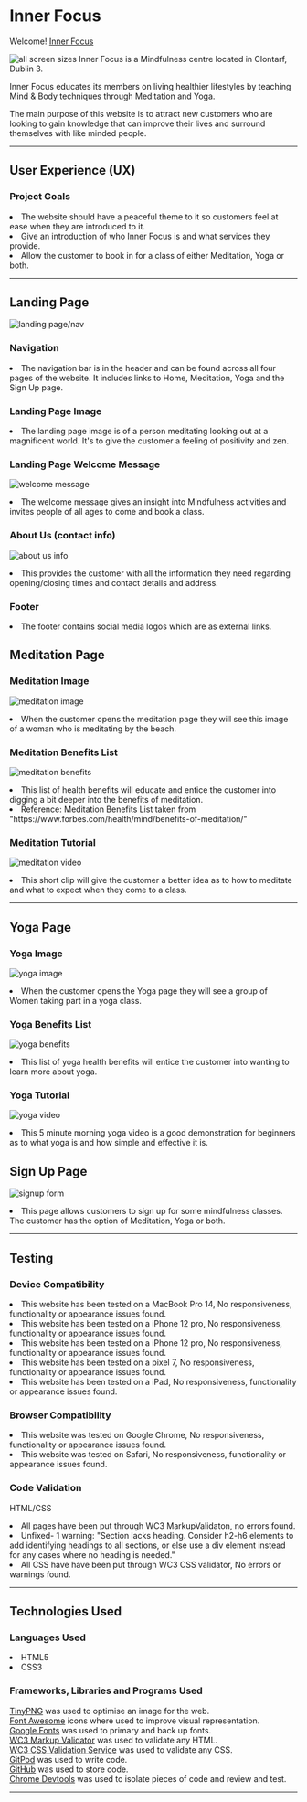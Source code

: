 # Inner Focus
 
Welcome! [Inner Focus](https://conorm96.github.io/Project-1/)

![all screen sizes](assets/images/all-screen-sizes.jpg)
Inner Focus is a Mindfulness centre located in Clontarf, Dublin 3.

Inner Focus educates its members on living healthier lifestyles by teaching Mind & Body techniques through Meditation and Yoga.

The main purpose of this website is to attract new customers who are looking to gain knowledge that can improve their lives and surround themselves with like minded people.

<hr>

## User Experience (UX)
### Project Goals 
<li> The website should have a peaceful theme to it so customers feel at ease when they are introduced to it.
<li> Give an introduction of who Inner Focus is and what services they provide.
<li> Allow the customer to book in for a class of either Meditation, Yoga or both.
<hr>
 
 ## Landing Page
 ![landing page/nav](assets/images/home-image.jpg)
 ### Navigation 
 <li> The navigation bar is in the header and can be found across all four pages of the website. It includes links to Home, Meditation, Yoga and the Sign Up page.

 ### Landing Page Image
 <li> The landing page image is of a person meditating looking out at a magnificent world. It's to give the customer a feeling of positivity and zen.

 ### Landing Page Welcome Message
 ![welcome message](assets/images/welcome-message.jpg)
 <li> The welcome message gives an insight into Mindfulness activities and invites people of all ages to come and book a class.

 ### About Us (contact info) 
 ![about us info](assets/images/about-us-info.jpg)
 <li> This provides the customer with all the information they need regarding opening/closing times and contact details and address.

 ### Footer
 <li> The footer contains social media logos which are as external links.

## Meditation Page
### Meditation Image 
 ![meditation image](assets/images/meditation-image.jpg)
 <li> When the customer opens the meditation page they will see this image of a woman who is meditating by the beach.

 ### Meditation Benefits List
  ![meditation benefits](/assets/images/meditation-list.jpg)
  <li> This list of health benefits will educate and entice the customer into digging a bit deeper into the benefits of meditation.
  <li> Reference: Meditation Benefits List taken from "https://www.forbes.com/health/mind/benefits-of-meditation/"

  ### Meditation Tutorial
   ![meditation video](assets/images/meditation-video.jpg)
<li> This short clip will give the customer a better idea as to how to meditate and what to expect when they come to a class.
<hr>

## Yoga Page 
### Yoga Image
 ![yoga image](assets/images/yoga-image.jpg)
 <li> When the customer opens the Yoga page they will see a group of Women taking part in a yoga class.

 ### Yoga Benefits List
 ![yoga benefits](assets/images/yoga-list.jpg)
 <li> This list of yoga health benefits will entice the customer into wanting to learn more about yoga.

 ### Yoga Tutorial
 ![yoga video](assets/images/yoga-video.jpg)
 <li> This 5 minute morning yoga video is a good demonstration for beginners as to what yoga is and how simple and effective it is.

## Sign Up Page
 ![signup form](assets/images/signup-form.jpg)
<li> This page allows customers to sign up for some mindfulness classes. The customer has the option of Meditation, Yoga or both.

 <hr>

 ## Testing
### Device Compatibility
<li>This website has been tested on a MacBook Pro 14, No responsiveness, functionality or appearance issues found.

<li>This website has been tested on a iPhone 12 pro, No responsiveness, functionality or appearance issues found.

<li>This website has been tested on a iPhone 12 pro, No responsiveness, functionality or appearance issues found.

<li>This website has been tested on a pixel 7, No responsiveness, functionality or appearance issues found.

<li>This website has been tested on a iPad, No responsiveness, functionality or appearance issues found.

### Browser Compatibility
<li> This website was tested on Google Chrome, No responsiveness, functionality or appearance issues found.
<li> This website was tested on Safari, No responsiveness, functionality or appearance issues found.

### Code Validation 
HTML/CSS
<li> All pages have been put through WC3 MarkupValidaton, no errors found.
<li> Unfixed- 1 warning: "Section lacks heading. Consider h2-h6 elements to add identifying headings to all sections, or else use a div element instead for any cases where no heading is needed."
<li> All CSS have have been put through WC3 CSS validator, No errors or warnings found.
<hr>

## Technologies Used
### Languages Used
<li> HTML5
<li> CSS3

### Frameworks, Libraries and Programs Used

[TinyPNG](https://tinypng.com/) was used to optimise an image for the web.<br>
[Font Awesome](https://fontawesome.com/) icons where used to improve visual representation. <br>
[Google Fonts](https://fonts.google.com/) was used to primary and back up fonts. <br>
[WC3 Markup Validator](https://validator.w3.org/#validate_by_input) was used to validate any HTML. <br>
[WC3 CSS Validation Service](https://jigsaw.w3.org/css-validator/) was used to validate any CSS. <br>
[GitPod](https://www.gitpod.io/) was used to write code.<br>
[GitHub](https://github.com/) was used to store code. <br>
[Chrome Devtools](https://developer.chrome.com/docs/devtools) was used to isolate pieces of code and review and test.
<hr>




 